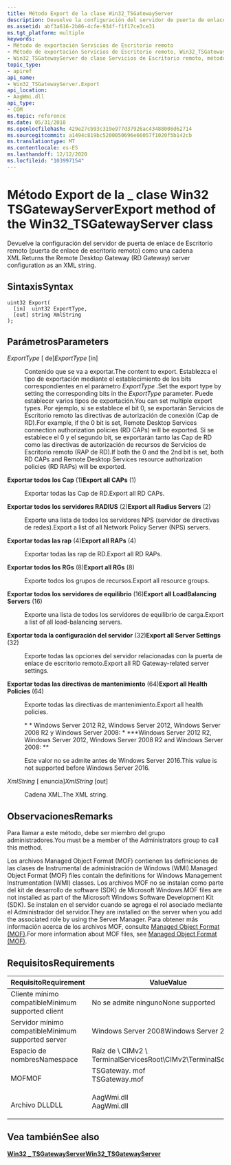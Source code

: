 ```yaml
---
title: Método Export de la clase Win32_TSGatewayServer
description: Devuelve la configuración del servidor de puerta de enlace de Escritorio remoto (puerta de enlace de escritorio remoto) como una cadena XML.
ms.assetid: abf3a616-2b86-4cfe-934f-f1f17ce3ce31
ms.tgt_platform: multiple
keywords:
- Método de exportación Servicios de Escritorio remoto
- Método de exportación Servicios de Escritorio remoto, Win32_TSGatewayServer clase)
- Win32_TSGatewayServer de clase Servicios de Escritorio remoto, método Export
topic_type:
- apiref
api_name:
- Win32_TSGatewayServer.Export
api_location:
- AagWmi.dll
api_type:
- COM
ms.topic: reference
ms.date: 05/31/2018
ms.openlocfilehash: 429e27cb93c319e977d37926ac43488008d62714
ms.sourcegitcommit: a1494c819bc5200050696e66057f1020f5b142cb
ms.translationtype: MT
ms.contentlocale: es-ES
ms.lasthandoff: 12/12/2020
ms.locfileid: "103997154"
---
```

# <a name="export-method-of-the-win32_tsgatewayserver-class"></a><span data-ttu-id="4bbc1-106">Método Export de la \_ clase Win32 TSGatewayServer</span><span class="sxs-lookup"><span data-stu-id="4bbc1-106">Export method of the Win32\_TSGatewayServer class</span></span>

<span data-ttu-id="4bbc1-107">Devuelve la configuración del servidor de puerta de enlace de Escritorio remoto (puerta de enlace de escritorio remoto) como una cadena XML.</span><span class="sxs-lookup"><span data-stu-id="4bbc1-107">Returns the Remote Desktop Gateway (RD Gateway) server configuration as an XML string.</span></span>

## <a name="syntax"></a><span data-ttu-id="4bbc1-108">Sintaxis</span><span class="sxs-lookup"><span data-stu-id="4bbc1-108">Syntax</span></span>


```mof
uint32 Export(
  [in]  uint32 ExportType,
  [out] string XmlString
);
```



## <a name="parameters"></a><span data-ttu-id="4bbc1-109">Parámetros</span><span class="sxs-lookup"><span data-stu-id="4bbc1-109">Parameters</span></span>

<dl> <dt>

<span data-ttu-id="4bbc1-110">*ExportType* \[ de\]</span><span class="sxs-lookup"><span data-stu-id="4bbc1-110">*ExportType* \[in\]</span></span>
</dt> <dd>

<span data-ttu-id="4bbc1-111">Contenido que se va a exportar.</span><span class="sxs-lookup"><span data-stu-id="4bbc1-111">The content to export.</span></span> <span data-ttu-id="4bbc1-112">Establezca el tipo de exportación mediante el establecimiento de los bits correspondientes en el parámetro *ExportType* .</span><span class="sxs-lookup"><span data-stu-id="4bbc1-112">Set the export type by setting the corresponding bits in the *ExportType* parameter.</span></span> <span data-ttu-id="4bbc1-113">Puede establecer varios tipos de exportación.</span><span class="sxs-lookup"><span data-stu-id="4bbc1-113">You can set multiple export types.</span></span> <span data-ttu-id="4bbc1-114">Por ejemplo, si se establece el bit 0, se exportarán Servicios de Escritorio remoto las directivas de autorización de conexión (Cap de RD).</span><span class="sxs-lookup"><span data-stu-id="4bbc1-114">For example, if the 0 bit is set, Remote Desktop Services connection authorization policies (RD CAPs) will be exported.</span></span> <span data-ttu-id="4bbc1-115">Si se establece el 0 y el segundo bit, se exportarán tanto las Cap de RD como las directivas de autorización de recursos de Servicios de Escritorio remoto (RAP de RD).</span><span class="sxs-lookup"><span data-stu-id="4bbc1-115">If both the 0 and the 2nd bit is set, both RD CAPs and Remote Desktop Services resource authorization policies (RD RAPs) will be exported.</span></span>

<dt>

<span id="Export_all_CAPs"></span><span id="export_all_caps"></span><span id="EXPORT_ALL_CAPS"></span>

<span data-ttu-id="4bbc1-116"><span id="Export_all_CAPs"></span><span id="export_all_caps"></span><span id="EXPORT_ALL_CAPS"></span>**Exportar todos los Cap** (1)</span><span class="sxs-lookup"><span data-stu-id="4bbc1-116"><span id="Export_all_CAPs"></span><span id="export_all_caps"></span><span id="EXPORT_ALL_CAPS"></span>**Export all CAPs** (1)</span></span>


</dt> <dd>

<span data-ttu-id="4bbc1-117">Exportar todas las Cap de RD.</span><span class="sxs-lookup"><span data-stu-id="4bbc1-117">Export all RD CAPs.</span></span>

</dd> <dt>

<span id="Export_all_Radius_Servers"></span><span id="export_all_radius_servers"></span><span id="EXPORT_ALL_RADIUS_SERVERS"></span>

<span data-ttu-id="4bbc1-118"><span id="Export_all_Radius_Servers"></span><span id="export_all_radius_servers"></span><span id="EXPORT_ALL_RADIUS_SERVERS"></span>**Exportar todos los servidores RADIUS** (2)</span><span class="sxs-lookup"><span data-stu-id="4bbc1-118"><span id="Export_all_Radius_Servers"></span><span id="export_all_radius_servers"></span><span id="EXPORT_ALL_RADIUS_SERVERS"></span>**Export all Radius Servers** (2)</span></span>


</dt> <dd>

<span data-ttu-id="4bbc1-119">Exporte una lista de todos los servidores NPS (servidor de directivas de redes).</span><span class="sxs-lookup"><span data-stu-id="4bbc1-119">Export a list of all Network Policy Server (NPS) servers.</span></span>

</dd> <dt>

<span id="Export_all_RAPs"></span><span id="export_all_raps"></span><span id="EXPORT_ALL_RAPS"></span>

<span data-ttu-id="4bbc1-120"><span id="Export_all_RAPs"></span><span id="export_all_raps"></span><span id="EXPORT_ALL_RAPS"></span>**Exportar todas las rap** (4)</span><span class="sxs-lookup"><span data-stu-id="4bbc1-120"><span id="Export_all_RAPs"></span><span id="export_all_raps"></span><span id="EXPORT_ALL_RAPS"></span>**Export all RAPs** (4)</span></span>


</dt> <dd>

<span data-ttu-id="4bbc1-121">Exportar todas las rap de RD.</span><span class="sxs-lookup"><span data-stu-id="4bbc1-121">Export all RD RAPs.</span></span>

</dd> <dt>

<span id="Export_all_RGs"></span><span id="export_all_rgs"></span><span id="EXPORT_ALL_RGS"></span>

<span data-ttu-id="4bbc1-122"><span id="Export_all_RGs"></span><span id="export_all_rgs"></span><span id="EXPORT_ALL_RGS"></span>**Exportar todos los RGs** (8)</span><span class="sxs-lookup"><span data-stu-id="4bbc1-122"><span id="Export_all_RGs"></span><span id="export_all_rgs"></span><span id="EXPORT_ALL_RGS"></span>**Export all RGs** (8)</span></span>


</dt> <dd>

<span data-ttu-id="4bbc1-123">Exporte todos los grupos de recursos.</span><span class="sxs-lookup"><span data-stu-id="4bbc1-123">Export all resource groups.</span></span>

</dd> <dt>

<span id="Export_all_LoadBalancing_Servers"></span><span id="export_all_loadbalancing_servers"></span><span id="EXPORT_ALL_LOADBALANCING_SERVERS"></span>

<span data-ttu-id="4bbc1-124"><span id="Export_all_LoadBalancing_Servers"></span><span id="export_all_loadbalancing_servers"></span><span id="EXPORT_ALL_LOADBALANCING_SERVERS"></span>**Exportar todos los servidores de equilibrio** (16)</span><span class="sxs-lookup"><span data-stu-id="4bbc1-124"><span id="Export_all_LoadBalancing_Servers"></span><span id="export_all_loadbalancing_servers"></span><span id="EXPORT_ALL_LOADBALANCING_SERVERS"></span>**Export all LoadBalancing Servers** (16)</span></span>


</dt> <dd>

<span data-ttu-id="4bbc1-125">Exporte una lista de todos los servidores de equilibrio de carga.</span><span class="sxs-lookup"><span data-stu-id="4bbc1-125">Export a list of all load-balancing servers.</span></span>

</dd> <dt>

<span id="Export_all_Server_Settings"></span><span id="export_all_server_settings"></span><span id="EXPORT_ALL_SERVER_SETTINGS"></span>

<span data-ttu-id="4bbc1-126"><span id="Export_all_Server_Settings"></span><span id="export_all_server_settings"></span><span id="EXPORT_ALL_SERVER_SETTINGS"></span>**Exportar toda la configuración del servidor** (32)</span><span class="sxs-lookup"><span data-stu-id="4bbc1-126"><span id="Export_all_Server_Settings"></span><span id="export_all_server_settings"></span><span id="EXPORT_ALL_SERVER_SETTINGS"></span>**Export all Server Settings** (32)</span></span>


</dt> <dd>

<span data-ttu-id="4bbc1-127">Exporte todas las opciones del servidor relacionadas con la puerta de enlace de escritorio remoto.</span><span class="sxs-lookup"><span data-stu-id="4bbc1-127">Export all RD Gateway-related server settings.</span></span>

</dd> <dt>

<span id="Export_all_Health_Policies"></span><span id="export_all_health_policies"></span><span id="EXPORT_ALL_HEALTH_POLICIES"></span>

<span data-ttu-id="4bbc1-128"><span id="Export_all_Health_Policies"></span><span id="export_all_health_policies"></span><span id="EXPORT_ALL_HEALTH_POLICIES"></span>**Exportar todas las directivas de mantenimiento** (64)</span><span class="sxs-lookup"><span data-stu-id="4bbc1-128"><span id="Export_all_Health_Policies"></span><span id="export_all_health_policies"></span><span id="EXPORT_ALL_HEALTH_POLICIES"></span>**Export all Health Policies** (64)</span></span>


</dt> <dd>

<span data-ttu-id="4bbc1-129">Exporte todas las directivas de mantenimiento.</span><span class="sxs-lookup"><span data-stu-id="4bbc1-129">Export all health policies.</span></span>

<span data-ttu-id="4bbc1-130">\* \* Windows Server 2012 R2, Windows Server 2012, Windows Server 2008 R2 y Windows Server 2008: \* \*</span><span class="sxs-lookup"><span data-stu-id="4bbc1-130">\*\*Windows Server 2012 R2, Windows Server 2012, Windows Server 2008 R2 and Windows Server 2008:  \*\*</span></span>

<span data-ttu-id="4bbc1-131">Este valor no se admite antes de Windows Server 2016.</span><span class="sxs-lookup"><span data-stu-id="4bbc1-131">This value is not supported before Windows Server 2016.</span></span>

</dd> </dl> </dd> <dt>

<span data-ttu-id="4bbc1-132">*XmlString* \[ enuncia\]</span><span class="sxs-lookup"><span data-stu-id="4bbc1-132">*XmlString* \[out\]</span></span>
</dt> <dd>

<span data-ttu-id="4bbc1-133">Cadena XML.</span><span class="sxs-lookup"><span data-stu-id="4bbc1-133">The XML string.</span></span>

</dd> </dl>

## <a name="remarks"></a><span data-ttu-id="4bbc1-134">Observaciones</span><span class="sxs-lookup"><span data-stu-id="4bbc1-134">Remarks</span></span>

<span data-ttu-id="4bbc1-135">Para llamar a este método, debe ser miembro del grupo administradores.</span><span class="sxs-lookup"><span data-stu-id="4bbc1-135">You must be a member of the Administrators group to call this method.</span></span>

<span data-ttu-id="4bbc1-136">Los archivos Managed Object Format (MOF) contienen las definiciones de las clases de Instrumental de administración de Windows (WMI).</span><span class="sxs-lookup"><span data-stu-id="4bbc1-136">Managed Object Format (MOF) files contain the definitions for Windows Management Instrumentation (WMI) classes.</span></span> <span data-ttu-id="4bbc1-137">Los archivos MOF no se instalan como parte del kit de desarrollo de software (SDK) de Microsoft Windows.</span><span class="sxs-lookup"><span data-stu-id="4bbc1-137">MOF files are not installed as part of the Microsoft Windows Software Development Kit (SDK).</span></span> <span data-ttu-id="4bbc1-138">Se instalan en el servidor cuando se agrega el rol asociado mediante el Administrador del servidor.</span><span class="sxs-lookup"><span data-stu-id="4bbc1-138">They are installed on the server when you add the associated role by using the Server Manager.</span></span> <span data-ttu-id="4bbc1-139">Para obtener más información acerca de los archivos MOF, consulte [Managed Object Format (MOF)](/windows/desktop/WmiSdk/managed-object-format--mof-).</span><span class="sxs-lookup"><span data-stu-id="4bbc1-139">For more information about MOF files, see [Managed Object Format (MOF)](/windows/desktop/WmiSdk/managed-object-format--mof-).</span></span>

## <a name="requirements"></a><span data-ttu-id="4bbc1-140">Requisitos</span><span class="sxs-lookup"><span data-stu-id="4bbc1-140">Requirements</span></span>



| <span data-ttu-id="4bbc1-141">Requisito</span><span class="sxs-lookup"><span data-stu-id="4bbc1-141">Requirement</span></span> | <span data-ttu-id="4bbc1-142">Value</span><span class="sxs-lookup"><span data-stu-id="4bbc1-142">Value</span></span> |
|-------------------------------------|------------------------------------------------------------------------------------------|
| <span data-ttu-id="4bbc1-143">Cliente mínimo compatible</span><span class="sxs-lookup"><span data-stu-id="4bbc1-143">Minimum supported client</span></span><br/> | <span data-ttu-id="4bbc1-144">No se admite ninguno</span><span class="sxs-lookup"><span data-stu-id="4bbc1-144">None supported</span></span><br/>                                                                |
| <span data-ttu-id="4bbc1-145">Servidor mínimo compatible</span><span class="sxs-lookup"><span data-stu-id="4bbc1-145">Minimum supported server</span></span><br/> | <span data-ttu-id="4bbc1-146">Windows Server 2008</span><span class="sxs-lookup"><span data-stu-id="4bbc1-146">Windows Server 2008</span></span><br/>                                                           |
| <span data-ttu-id="4bbc1-147">Espacio de nombres</span><span class="sxs-lookup"><span data-stu-id="4bbc1-147">Namespace</span></span><br/>                | <span data-ttu-id="4bbc1-148">Raíz de \\ CIMv2 \\ TerminalServices</span><span class="sxs-lookup"><span data-stu-id="4bbc1-148">Root\\CIMv2\\TerminalServices</span></span><br/>                                                 |
| <span data-ttu-id="4bbc1-149">MOF</span><span class="sxs-lookup"><span data-stu-id="4bbc1-149">MOF</span></span><br/>                      | <dl> <span data-ttu-id="4bbc1-150"><dt>TSGateway. mof</dt></span><span class="sxs-lookup"><span data-stu-id="4bbc1-150"><dt>TSGateway.mof</dt></span></span> </dl> |
| <span data-ttu-id="4bbc1-151">Archivo DLL</span><span class="sxs-lookup"><span data-stu-id="4bbc1-151">DLL</span></span><br/>                      | <dl> <span data-ttu-id="4bbc1-152"><dt>AagWmi.dll</dt></span><span class="sxs-lookup"><span data-stu-id="4bbc1-152"><dt>AagWmi.dll</dt></span></span> </dl>    |



## <a name="see-also"></a><span data-ttu-id="4bbc1-153">Vea también</span><span class="sxs-lookup"><span data-stu-id="4bbc1-153">See also</span></span>

<dl> <dt>

[<span data-ttu-id="4bbc1-154">**Win32 \_ TSGatewayServer**</span><span class="sxs-lookup"><span data-stu-id="4bbc1-154">**Win32\_TSGatewayServer**</span></span>](win32-tsgatewayserver.md)
</dt> </dl>

 

